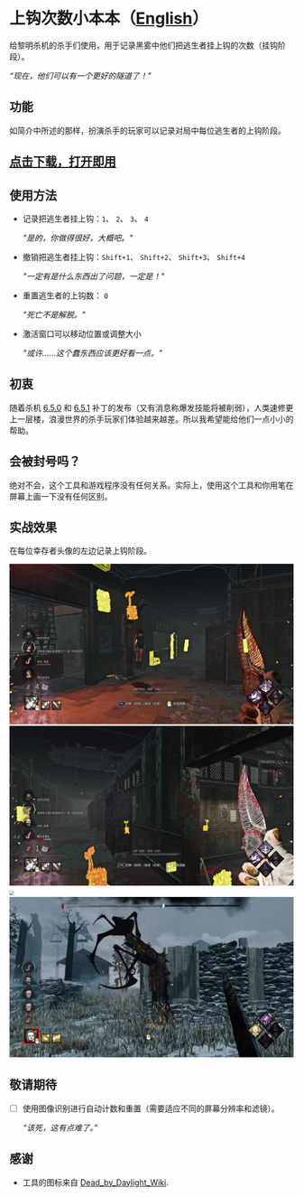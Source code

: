 # 上钩次数小本本（[English](./README.md)）

给黎明杀机的杀手们使用，用于记录黑雾中他们把逃生者挂上钩的次数（挂钩阶段）。

*“现在，他们可以有一个更好的隧道了！”*

## 功能

如简介中所述的那样，扮演杀手的玩家可以记录对局中每位逃生者的上钩阶段。

## [点击下载，打开即用](https://github.com/zhangzhuheng/HookStageCounter/releases)

## 使用方法

* 记录把逃生者挂上钩：`1`、 `2`、 `3`、 `4`

  *"是的，你做得很好，大概吧。"*
* 撤销把逃生者挂上钩：`Shift+1`、 `Shift+2`、 `Shift+3`、 `Shift+4`

  *"一定有是什么东西出了问题，一定是！"* 
* 重置逃生者的上钩数： `0`

  *"死亡不是解脱。"*
* 激活窗口可以移动位置或调整大小

  *"或许……这个蠢东西应该更好看一点。"*

## 初衷

随着杀机 [6.5.0](https://support.deadbydaylight.com/hc/en-us/articles/12635716723988-6-5-0-Mid-Chapter) 和 [6.5.1](https://support.deadbydaylight.com/hc/en-us/articles/12820574058260-6-5-1-Patch-Notes) 补丁的发布（又有消息称爆发技能将被削弱），人类速修更上一层楼，浪漫世界的杀手玩家们体验越来越差。所以我希望能给他们一点小小的帮助。

## 会被封号吗？

绝对不会，这个工具和游戏程序没有任何关系。实际上，使用这个工具和你用笔在屏幕上画一下没有任何区别。

## 实战效果

在每位幸存者头像的左边记录上钩阶段。

<img src=".\Screenshots\1.png" style="zoom:50%;" />
<img src=".\Screenshots\2.png" style="zoom:50%;" />
<img src=".\Screenshots\3.png" style="zoom:50%;" />
<img src=".\Screenshots\4.png" style="zoom:50%;" />

## 敬请期待

- [ ] 使用图像识别进行自动计数和重置（需要适应不同的屏幕分辨率和滤镜）。

  *“该死，这有点难了。”*

## 感谢

* 工具的图标来自 [Dead_by_Daylight_Wiki](https://deadbydaylight.fandom.com/wiki/Dead_by_Daylight_Wiki).
